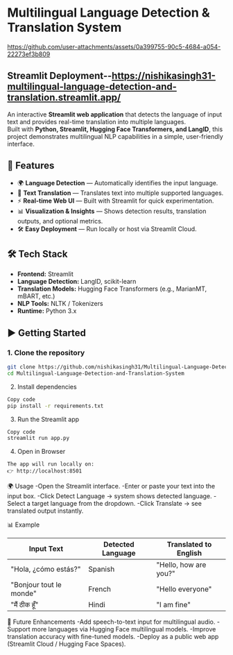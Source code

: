 # Multilingual Language Detection & Translation System

https://github.com/user-attachments/assets/0a399755-90c5-4684-a054-22273ef3b809

## Streamlit Deployment--https://nishikasingh31-multilingual-language-detection-and-translation.streamlit.app/

An interactive **Streamlit web application** that detects the language of input text and provides real-time translation into multiple languages.  
Built with **Python, Streamlit, Hugging Face Transformers, and LangID**, this project demonstrates multilingual NLP capabilities in a simple, user-friendly interface.

## 🚀 Features
- 🌍 **Language Detection** — Automatically identifies the input language.  
- 🔄 **Text Translation** — Translates text into multiple supported languages.  
- ⚡ **Real-time Web UI** — Built with Streamlit for quick experimentation.  
- 📊 **Visualization & Insights** — Shows detection results, translation outputs, and optional metrics.  
- 🛠️ **Easy Deployment** — Run locally or host via Streamlit Cloud.  

## 🛠️ Tech Stack
- **Frontend:** Streamlit  
- **Language Detection:** LangID, scikit-learn  
- **Translation Models:** Hugging Face Transformers (e.g., MarianMT, mBART, etc.)  
- **NLP Tools:** NLTK / Tokenizers  
- **Runtime:** Python 3.x  

## ▶️ Getting Started

### 1. Clone the repository
```bash
git clone https://github.com/nishikasingh31/Multilingual-Language-Detection-and-Translation-System.git
cd Multilingual-Language-Detection-and-Translation-System
```
2. Install dependencies
```bash
Copy code
pip install -r requirements.txt
```
3. Run the Streamlit app
```bash
Copy code
streamlit run app.py
```
4. Open in Browser
```
The app will run locally on:
👉 http://localhost:8501
```
🌍 Usage
-Open the Streamlit interface.
-Enter or paste your text into the input box.
-Click Detect Language → system shows detected language.
-Select a target language from the dropdown.
-Click Translate → see translated output instantly.

📊 Example

| Input Text               | Detected Language | Translated to English |
|--------------------------|-----------------|----------------------|
| "Hola, ¿cómo estás?"     | Spanish         | "Hello, how are you?" |
| "Bonjour tout le monde"  | French          | "Hello everyone"      |
| "मैं ठीक हूँ"             | Hindi           | "I am fine"           |

🚧 Future Enhancements
-Add speech-to-text input for multilingual audio.
-Support more languages via Hugging Face multilingual models.
-Improve translation accuracy with fine-tuned models.
-Deploy as a public web app (Streamlit Cloud / Hugging Face Spaces).
